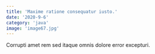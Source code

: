 ```yaml
---
title: 'Maxime ratione consequatur iusto.'
date: '2020-9-6'
category: 'java'
image: 'image67.jpg'
---
```


Corrupti amet rem sed itaque omnis dolore error excepturi.
